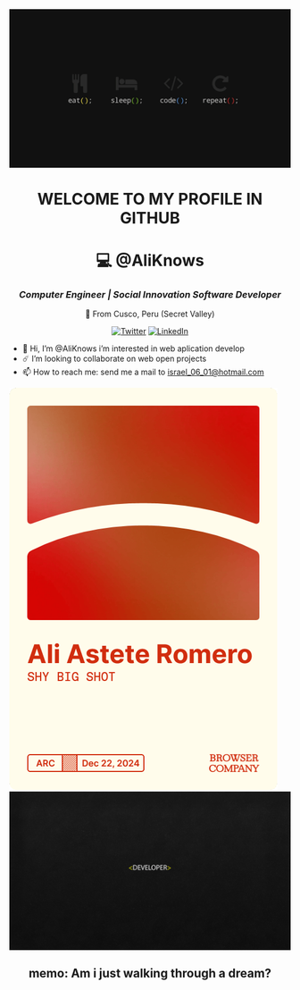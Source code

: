 
<img src="1111946.jpg" alt="encabezado" align="center">
<div align="center">
<h1>WELCOME TO MY PROFILE IN GITHUB </h1>

# 💻 **@AliKnows**  
### *Computer Engineer | Social Innovation Software Developer*  
🌄 From Cusco, Peru (Secret Valley)

[![Twitter](https://img.shields.io/badge/-@aliknow-EAD41C?style=flat&logo=twitter&logoColor=white)](https://x.com/ajiyouknow?s=21)
[![LinkedIn](https://img.shields.io/badge/-LinkedIn-0A66C2?style=flat&logo=linkedin)]([https://linkedin.com/in/ali-israel](https://www.linkedin.com/in/asteteromeroisrael/))


</div>

- 👋 Hi, I’m @AliKnows i’m interested in web aplication develop
- ☄️ I’m looking to collaborate on web open projects
- 📫 How to reach me: send me a mail to israel_06_01@hotmail.com


<img src="credential" >
<img src="adlrbt.jpg" alt="botton" align="center">

<div align="center">

  <h2>memo: Am i just walking through a dream?</h2>

</div>

